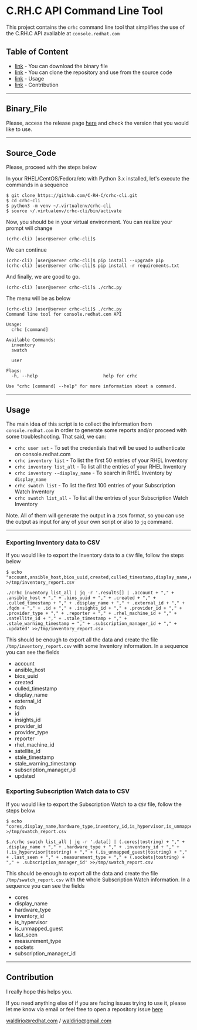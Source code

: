 # C.RH.C API Command Line Tool

This project contains the `crhc` command line tool that simplifies the use of the C.RH.C API available at `console.redhat.com`

## Table of Content
 - [link](#Binary_File) - You can download the binary file
 - [link](#Source_Code) - You can clone the repository and use from the source code
 - [link](#Usage) - Usage
 - [link](#Contribution) - Contribution
 
---

## Binary_File
Please, access the release page [here](https://github.com/C-RH-C/crhc-cli/releases/latest) and check the version that you would like to use.

---
## Source_Code
Please, proceed with the steps below

In your RHEL/CentOS/Fedora/etc with Python 3.x installed, let's execute the commands in a sequence
```
$ git clone https://github.com/C-RH-C/crhc-cli.git
$ cd crhc-cli
$ python3 -m venv ~/.virtualenv/crhc-cli
$ source ~/.virtualenv/crhc-cli/bin/activate
```

Now, you should be in your virtual environment. You can realize your prompt will change
```
(crhc-cli) [user@server crhc-cli]$
```

We can continue
```
(crhc-cli) [user@server crhc-cli]$ pip install --upgrade pip
(crhc-cli) [user@server crhc-cli]$ pip install -r requirements.txt
```

And finally, we are good to go.
```
(crhc-cli) [user@server crhc-cli]$ ./crhc.py
```

The menu will be as below
```
(crhc-cli) [user@server crhc-cli]$ ./crhc.py 
Command line tool for console.redhat.com API

Usage:
  crhc [command]

Available Commands:
  inventory
  swatch

  user

Flags:
  -h, --help                         help for crhc

Use "crhc [command] --help" for more information about a command.
```


---
## Usage

The main idea of this script is to collect the information from `console.redhat.com` in order to generate some reports and/or proceed with some troubleshooting. That said, we can:

- `crhc user set` - To set the credentials that will be used to authenticate on console.redhat.com
- `crhc inventory list` - To list the first 50 entries of your RHEL Inventory
- `crhc inventory list_all` - To list all the entries of your RHEL Inventory
- `crhc inventory --display_name` - To search in RHEL Inventory by `display_name`
- `crhc swatch list` - To list the first 100 entries of your Subscription Watch Inventory
- `crhc swatch list_all` - To list all the entries of your Subscription Watch Inventory

Note. All of them will generate the output in a `JSON` format, so you can use the output as input for any of your own script or also to `jq` command.

---
### Exporting Inventory data to CSV
If you would like to export the Inventory data to a `CSV` file, follow the steps below
```
$ echo "account,ansible_host,bios_uuid,created,culled_timestamp,display_name,external_id,fqdn,id,insights_id,provider_id,provider_type,reporter,rhel_machine_id,satellite_id,stale_timestamp,stale_warning_timestamp,subscription_manager_id,updated" >/tmp/inventory_report.csv

./crhc inventory list_all | jq -r '.results[] | .account + "," + .ansible_host + "," + .bios_uuid + "," + .created + "," + .culled_timestamp + "," + .display_name + "," + .external_id + "," + .fqdn + "," + .id + "," + .insights_id + "," + .provider_id + "," + .provider_type + "," + .reporter + "," + .rhel_machine_id + "," + .satellite_id + "," + .stale_timestamp + "," + .stale_warning_timestamp + "," + .subscription_manager_id + "," + .updated' >>/tmp/inventory_report.csv
```
This should be enough to export all the data and create the file `/tmp/inventory_report.csv` with some Inventory information. In a sequence you can see the fields
- account
- ansible_host
- bios_uuid
- created
- culled_timestamp
- display_name
- external_id
- fqdn
- id
- insights_id
- provider_id
- provider_type
- reporter
- rhel_machine_id
- satellite_id
- stale_timestamp
- stale_warning_timestamp
- subscription_manager_id
- updated


### Exporting Subscription Watch data to CSV
If you would like to export the Subscription Watch to a `CSV` file, follow the steps below
```
$ echo "cores,display_name,hardware_type,inventory_id,is_hypervisor,is_unmapped_guest,last_seen,measurement_type,sockets,subscription_manager_id" >/tmp/swatch_report.csv

$./crhc swatch list_all | jq -r '.data[] | (.cores|tostring) + "," + .display_name + "," + .hardware_type + "," + .inventory_id + "," + (.is_hypervisor|tostring) + "," + (.is_unmapped_guest|tostring) + "," + .last_seen + "," + .measurement_type + "," + (.sockets|tostring) + "," + .subscription_manager_id' >>/tmp/swatch_report.csv
```
This should be enough to export all the data and create the file `/tmp/swatch_report.csv` with the whole Subscription Watch information. In a sequence you can see the fields
- cores
- display_name
- hardware_type
- inventory_id
- is_hypervisor
- is_unmapped_guest
- last_seen
- measurement_type
- sockets
- subscription_manager_id

---
## Contribution

I really hope this helps you.

If you need anything else of if you are facing issues trying to use it, please let me know via email or feel free to open a repository issue [here](https://github.com/C-RH-C/crhc-cli/issues)

waldirio@redhat.com / waldirio@gmail.com